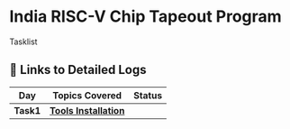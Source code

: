
# India RISC-V Chip Tapeout Program

Tasklist

## 🔽 Links to Detailed Logs

| Day  | Topics Covered | Status |
|---|---|---|
| **Task1** | [**Tools Installation**](Day0/README.md) 
